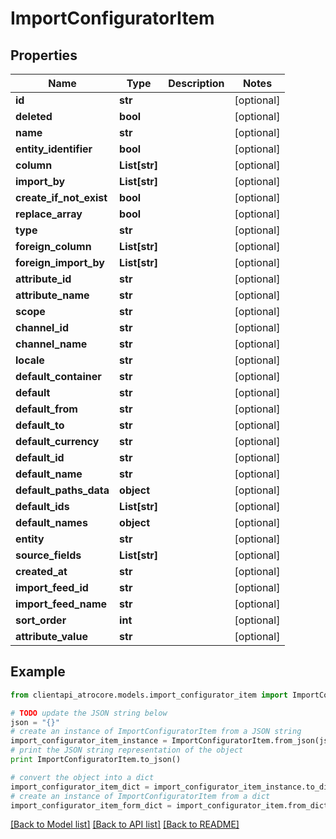 # ImportConfiguratorItem


## Properties
Name | Type | Description | Notes
------------ | ------------- | ------------- | -------------
**id** | **str** |  | [optional] 
**deleted** | **bool** |  | [optional] 
**name** | **str** |  | [optional] 
**entity_identifier** | **bool** |  | [optional] 
**column** | **List[str]** |  | [optional] 
**import_by** | **List[str]** |  | [optional] 
**create_if_not_exist** | **bool** |  | [optional] 
**replace_array** | **bool** |  | [optional] 
**type** | **str** |  | [optional] 
**foreign_column** | **List[str]** |  | [optional] 
**foreign_import_by** | **List[str]** |  | [optional] 
**attribute_id** | **str** |  | [optional] 
**attribute_name** | **str** |  | [optional] 
**scope** | **str** |  | [optional] 
**channel_id** | **str** |  | [optional] 
**channel_name** | **str** |  | [optional] 
**locale** | **str** |  | [optional] 
**default_container** | **str** |  | [optional] 
**default** | **str** |  | [optional] 
**default_from** | **str** |  | [optional] 
**default_to** | **str** |  | [optional] 
**default_currency** | **str** |  | [optional] 
**default_id** | **str** |  | [optional] 
**default_name** | **str** |  | [optional] 
**default_paths_data** | **object** |  | [optional] 
**default_ids** | **List[str]** |  | [optional] 
**default_names** | **object** |  | [optional] 
**entity** | **str** |  | [optional] 
**source_fields** | **List[str]** |  | [optional] 
**created_at** | **str** |  | [optional] 
**import_feed_id** | **str** |  | [optional] 
**import_feed_name** | **str** |  | [optional] 
**sort_order** | **int** |  | [optional] 
**attribute_value** | **str** |  | [optional] 

## Example

```python
from clientapi_atrocore.models.import_configurator_item import ImportConfiguratorItem

# TODO update the JSON string below
json = "{}"
# create an instance of ImportConfiguratorItem from a JSON string
import_configurator_item_instance = ImportConfiguratorItem.from_json(json)
# print the JSON string representation of the object
print ImportConfiguratorItem.to_json()

# convert the object into a dict
import_configurator_item_dict = import_configurator_item_instance.to_dict()
# create an instance of ImportConfiguratorItem from a dict
import_configurator_item_form_dict = import_configurator_item.from_dict(import_configurator_item_dict)
```
[[Back to Model list]](../README.md#documentation-for-models) [[Back to API list]](../README.md#documentation-for-api-endpoints) [[Back to README]](../README.md)


